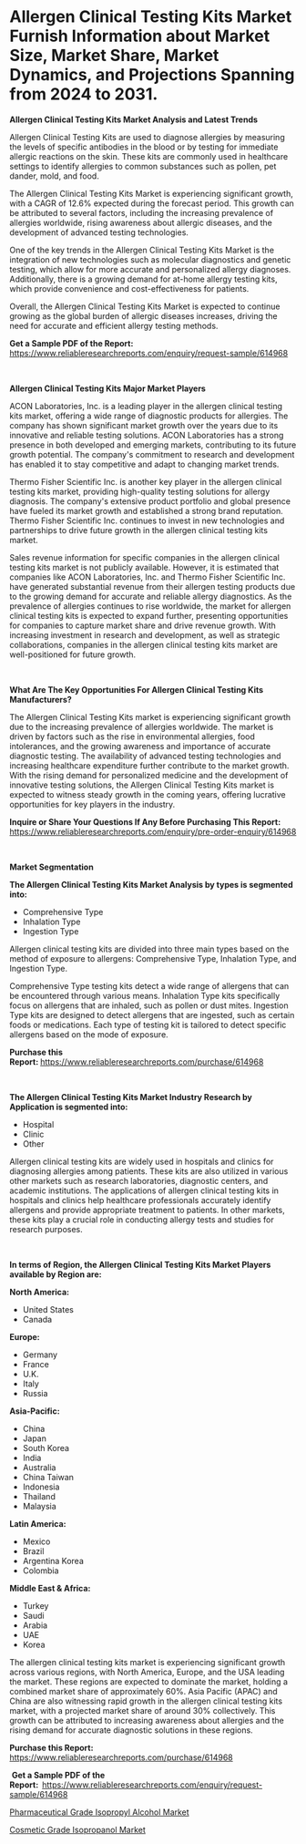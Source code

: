 <p><h1>Allergen Clinical Testing Kits Market Furnish Information about Market Size, Market Share, Market Dynamics, and Projections Spanning from 2024 to 2031.</h1></p><p><strong>Allergen Clinical Testing Kits Market Analysis and Latest Trends</strong></p>
<p><p>Allergen Clinical Testing Kits are used to diagnose allergies by measuring the levels of specific antibodies in the blood or by testing for immediate allergic reactions on the skin. These kits are commonly used in healthcare settings to identify allergies to common substances such as pollen, pet dander, mold, and food.</p><p>The Allergen Clinical Testing Kits Market is experiencing significant growth, with a CAGR of 12.6% expected during the forecast period. This growth can be attributed to several factors, including the increasing prevalence of allergies worldwide, rising awareness about allergic diseases, and the development of advanced testing technologies.</p><p>One of the key trends in the Allergen Clinical Testing Kits Market is the integration of new technologies such as molecular diagnostics and genetic testing, which allow for more accurate and personalized allergy diagnoses. Additionally, there is a growing demand for at-home allergy testing kits, which provide convenience and cost-effectiveness for patients.</p><p>Overall, the Allergen Clinical Testing Kits Market is expected to continue growing as the global burden of allergic diseases increases, driving the need for accurate and efficient allergy testing methods.</p></p>
<p><strong>Get a Sample PDF of the Report:&nbsp;</strong> <a href="https://www.reliableresearchreports.com/enquiry/request-sample/614968">https://www.reliableresearchreports.com/enquiry/request-sample/614968</a></p>
<p>&nbsp;</p>
<p><strong>Allergen Clinical Testing Kits Major Market Players</strong></p>
<p><p>ACON Laboratories, Inc. is a leading player in the allergen clinical testing kits market, offering a wide range of diagnostic products for allergies. The company has shown significant market growth over the years due to its innovative and reliable testing solutions. ACON Laboratories has a strong presence in both developed and emerging markets, contributing to its future growth potential. The company's commitment to research and development has enabled it to stay competitive and adapt to changing market trends.</p><p>Thermo Fisher Scientific Inc. is another key player in the allergen clinical testing kits market, providing high-quality testing solutions for allergy diagnosis. The company's extensive product portfolio and global presence have fueled its market growth and established a strong brand reputation. Thermo Fisher Scientific Inc. continues to invest in new technologies and partnerships to drive future growth in the allergen clinical testing kits market.</p><p>Sales revenue information for specific companies in the allergen clinical testing kits market is not publicly available. However, it is estimated that companies like ACON Laboratories, Inc. and Thermo Fisher Scientific Inc. have generated substantial revenue from their allergen testing products due to the growing demand for accurate and reliable allergy diagnostics. As the prevalence of allergies continues to rise worldwide, the market for allergen clinical testing kits is expected to expand further, presenting opportunities for companies to capture market share and drive revenue growth. With increasing investment in research and development, as well as strategic collaborations, companies in the allergen clinical testing kits market are well-positioned for future growth.</p></p>
<p>&nbsp;</p>
<p><strong>What Are The Key Opportunities For Allergen Clinical Testing Kits Manufacturers?</strong></p>
<p><p>The Allergen Clinical Testing Kits market is experiencing significant growth due to the increasing prevalence of allergies worldwide. The market is driven by factors such as the rise in environmental allergies, food intolerances, and the growing awareness and importance of accurate diagnostic testing. The availability of advanced testing technologies and increasing healthcare expenditure further contribute to the market growth. With the rising demand for personalized medicine and the development of innovative testing solutions, the Allergen Clinical Testing Kits market is expected to witness steady growth in the coming years, offering lucrative opportunities for key players in the industry.</p></p>
<p><strong>Inquire or Share Your Questions If Any Before Purchasing This Report:</strong> <a href="https://www.reliableresearchreports.com/enquiry/pre-order-enquiry/614968">https://www.reliableresearchreports.com/enquiry/pre-order-enquiry/614968</a></p>
<p>&nbsp;</p>
<p><strong>Market Segmentation</strong></p>
<p><strong>The Allergen Clinical Testing Kits Market Analysis by types is segmented into:</strong></p>
<p><ul><li>Comprehensive Type</li><li>Inhalation Type</li><li>Ingestion Type</li></ul></p>
<p><p>Allergen clinical testing kits are divided into three main types based on the method of exposure to allergens: Comprehensive Type, Inhalation Type, and Ingestion Type. </p><p>Comprehensive Type testing kits detect a wide range of allergens that can be encountered through various means. Inhalation Type kits specifically focus on allergens that are inhaled, such as pollen or dust mites. Ingestion Type kits are designed to detect allergens that are ingested, such as certain foods or medications. Each type of testing kit is tailored to detect specific allergens based on the mode of exposure.</p></p>
<p><strong>Purchase this Report:&nbsp;</strong><a href="https://www.reliableresearchreports.com/purchase/614968">https://www.reliableresearchreports.com/purchase/614968</a></p>
<p>&nbsp;</p>
<p><strong>The Allergen Clinical Testing Kits Market Industry Research by Application is segmented into:</strong></p>
<p><ul><li>Hospital</li><li>Clinic</li><li>Other</li></ul></p>
<p><p>Allergen clinical testing kits are widely used in hospitals and clinics for diagnosing allergies among patients. These kits are also utilized in various other markets such as research laboratories, diagnostic centers, and academic institutions. The applications of allergen clinical testing kits in hospitals and clinics help healthcare professionals accurately identify allergens and provide appropriate treatment to patients. In other markets, these kits play a crucial role in conducting allergy tests and studies for research purposes.</p></p>
<p>&nbsp;</p>
<p><strong>In terms of Region, the Allergen Clinical Testing Kits Market Players available by Region are:</strong></p>
<p>
    <p> <strong> North America: </strong>
        <ul>
            <li>United States</li>
            <li>Canada</li>
        </ul>
        </p> 
    <p> <strong> Europe: </strong>
        <ul>
            <li>Germany</li>
            <li>France</li>
            <li>U.K.</li>
            <li>Italy</li>
            <li>Russia</li>
        </ul>
        </p> 
    <p> <strong> Asia-Pacific: </strong>
        <ul>
            <li>China</li>
            <li>Japan</li>
            <li>South Korea</li>
            <li>India</li>
            <li>Australia</li>
            <li>China Taiwan</li>
            <li>Indonesia</li>
            <li>Thailand</li>
            <li>Malaysia</li>
        </ul>
        </p> 
    <p> <strong> Latin America: </strong>
        <ul>
            <li>Mexico</li>
            <li>Brazil</li>
            <li>Argentina Korea</li>
            <li>Colombia</li>
        </ul>
        </p> 
    <p> <strong> Middle East & Africa: </strong>
        <ul>
            <li>Turkey</li>
            <li>Saudi</li>
            <li>Arabia</li>
            <li>UAE</li>
            <li>Korea</li>
        </ul>
    </p>
    </p>
<p><p>The allergen clinical testing kits market is experiencing significant growth across various regions, with North America, Europe, and the USA leading the market. These regions are expected to dominate the market, holding a combined market share of approximately 60%. Asia Pacific (APAC) and China are also witnessing rapid growth in the allergen clinical testing kits market, with a projected market share of around 30% collectively. This growth can be attributed to increasing awareness about allergies and the rising demand for accurate diagnostic solutions in these regions.</p></p>
<p><strong>Purchase this Report: </strong><a href="https://www.reliableresearchreports.com/purchase/614968">https://www.reliableresearchreports.com/purchase/614968</a></p>
<p>&nbsp;<strong>Get a Sample PDF of the Report:&nbsp;&nbsp;</strong><a href="https://www.reliableresearchreports.com/enquiry/request-sample/614968">https://www.reliableresearchreports.com/enquiry/request-sample/614968</a></p>
<p><strong></strong></p>
<p><p><a href="https://issuu.com/reportprime-2/docs/pharmaceutical-grade-isopropyl-alcohol-market-size">Pharmaceutical Grade Isopropyl Alcohol Market</a></p><p><a href="https://issuu.com/reportprime-2/docs/cosmetic-grade-isopropanol-market-size-2030.pptx">Cosmetic Grade Isopropanol Market</a></p></p>